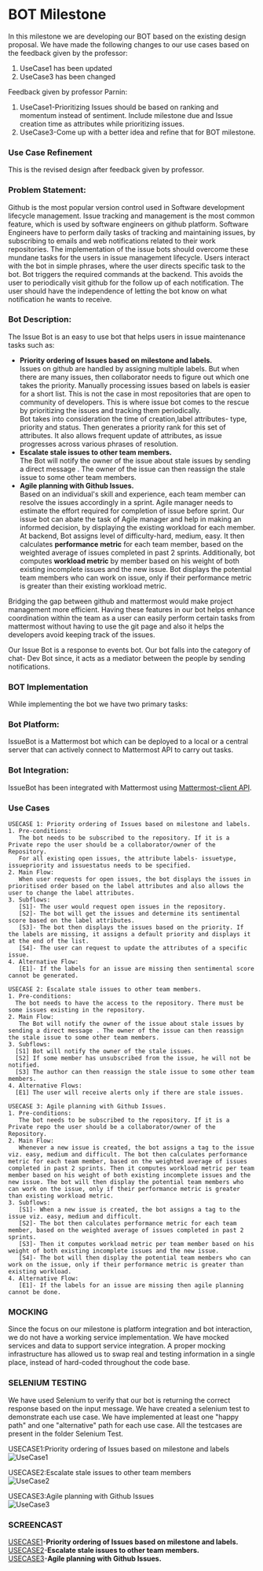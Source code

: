 # BOT Milestone 

In this milestone we are developing our BOT based on the existing design proposal. We have made the following changes to our use cases based on the feedback given by the professor:  
1) UseCase1 has been updated
2) UseCase3 has been changed

Feedback given by professor Parnin:  
1) UseCase1-Prioritizing Issues should be based on ranking and momentum instead of sentiment. Include milestone due and Issue creation time as attributes while prioritizing issues.  
2) UseCase3-Come up with a better idea and refine that for BOT milestone.  

### Use Case Refinement
This is the revised design after feedback given by professor.

### Problem Statement:
Github is the most popular version control used in Software development lifecycle management.
Issue tracking and management is the most common feature, which is used by software engineers on github platform.
Software Engineers have to perform daily tasks of tracking and maintaining issues, by subscribing to emails and web notifications related to their work repositories.
The implementation of the issue bots should overcome these mundane tasks for the users in issue management lifecycle.
Users interact with the bot in simple phrases, where the user directs specific task to the bot.
Bot triggers the required commands at the backend. This avoids the user to periodically visit github for the follow up of each notification.
The user should have the independence of letting the bot know on what notification he wants to receive. 

### Bot Description:
The Issue Bot is an easy to use bot that helps users in issue maintenance tasks such as:  
* **Priority ordering of Issues based on milestone and labels.**   
  Issues on github are handled by assigning multiple labels. But when there are many issues, then collaborator needs to figure out which one takes the priority. Manually processing issues based on labels is easier for a short list. This is not the case in most repositories that are open to community of developers. This is where issue bot comes to the rescue by prioritizing the issues and tracking them periodically.  
  Bot takes into consideration the time of creation,label attributes- type, priority and status. Then generates a priority rank for this set of attributes. It also allows frequent update of attributes, as issue progresses across various phrases of resolution.
* **Escalate stale issues to other team members.**  
  The Bot will notify the owner of the issue about stale issues by sending a direct message . The owner of the issue can then reassign the stale issue to some other team members.
* **Agile planning with Github Issues.**  
  Based on an individual's skill and experience, each team member can resolve the issues accordingly in a sprint. Agile manager needs to estimate the effort required for completion of issue before sprint. Our issue bot can abate the task of Agile manager and help in making an informed decision, by displaying the existing workload for each member.           
  At backend, Bot assigns level of difficulty-hard, medium, easy. It then calculates **performance metric** for each team member, based on the weighted average of issues completed in past 2 sprints. Additionally, bot computes **workload metric** by member based on his weight of both existing incomplete issues and the new issue. Bot displays the potential team members who can work on issue, only if their performance metric is greater than their existing workload metric.

Bridging the gap between github and mattermost would make project management more efficient. Having these features in our bot helps enhance coordination within the team as a user can easily perform certain tasks from mattermost without having to use the git page and also it helps the developers avoid keeping track of the issues. 

Our Issue Bot is a response to events bot. Our bot falls into the category of chat- Dev Bot since, it acts as a mediator between the people  by sending notifications.

### BOT Implementation  
While implementing the bot we have two primary tasks:
<put screenshot>
### Bot Platform:  
IssueBot is a Mattermost bot which can be deployed to a local or a central server that can actively connect to Mattermost API to carry out tasks. 

### Bot Integration:    
IssueBot has been integrated with Mattermost using [Mattermost-client API](https://www.npmjs.com/package/mattermost-client).



### Use Cases
```
USECASE 1: Priority ordering of Issues based on milestone and labels.
1. Pre-conditions:
   The bot needs to be subscribed to the repository. If it is a Private repo the user should be a collaborator/owner of the Repository.
   For all existing open issues, the attribute labels- issuetype, issuepriority and issuestatus needs to be specified.
2. Main Flow: 
   When user requests for open issues, the bot displays the issues in prioritised order based on the label attributes and also allows the user to change the label attributes. 
3. Subflows:
   [S1]- The user would request open issues in the repository.
   [S2]- The bot will get the issues and determine its sentimental score based on the label attributes.  
   [S3]- The bot then displays the issues based on the priority. If the labels are missing, it assigns a default priority and displays it at the end of the list.
   [S4]- The user can request to update the attributes of a specific issue. 
4. Alternative Flow: 
   [E1]- If the labels for an issue are missing then sentimental score cannot be generated.
   ```
 ```  
USECASE 2: Escalate stale issues to other team members.
1. Pre-conditions:
   The bot needs to have the access to the repository. There must be some issues existing in the repository. 
2. Main Flow:
    The Bot will notify the owner of the issue about stale issues by sending a direct message . The owner of the issue can then reassign the stale issue to some other team members.
3. Subflows:
   [S1] Bot will notify the owner of the stale issues.  
   [S2] If some member has unsubscribed from the issue, he will not be notified.  
   [S3] The author can then reassign the stale issue to some other team members.  
4. Alternative Flows:
   [E1] The user will receive alerts only if there are stale issues.
 ``` 

```
USECASE 3: Agile planning with Github Issues.
1. Pre-conditions: 
   The bot needs to be subscribed to the repository. If it is a Private repo the user should be a collaborator/owner of the Repository.
2. Main Flow: 
   Whenever a new issue is created, the bot assigns a tag to the issue viz. easy, medium and difficult. The bot then calculates performance metric for each team member, based on the weighted average of issues completed in past 2 sprints. Then it computes workload metric per team member based on his weight of both existing incomplete issues and the new issue. The bot will then display the potential team members who can work on the issue, only if their performance metric is greater than existing workload metric.
3. Subflows: 
   [S1]- When a new issue is created, the bot assigns a tag to the issue viz. easy, medium and difficult. 
   [S2]- The bot then calculates performance metric for each team member, based on the weighted average of issues completed in past 2 sprints. 
   [S3]- Then it computes workload metric per team member based on his weight of both existing incomplete issues and the new issue.
   [S4]- The bot will then display the potential team members who can work on the issue, only if their performance metric is greater than existing workload.
4. Alternative Flow: 
   [E1]- If the labels for an issue are missing then agile planning cannot be done.
```
### MOCKING  
Since the focus on our milestone is platform integration and bot interaction, we do not have a working service implementation. We have mocked services and data to support service integration.  A proper mocking infrastructure has allowed us to swap real and testing information in a single place, instead of hard-coded throughout the code base.

### SELENIUM TESTING  
We have used Selenium to verify that our bot is returning the correct response based on the input message. We have created a selenium test to demonstrate each use case. We have implemented at least one "happy path" and one "alternative" path for each use case. All the testcases are present in the folder Selenium Test.  
  
  
USECASE1:Priority ordering of Issues based on milestone and labels  
![UseCase1](https://user-images.githubusercontent.com/39837416/100526873-3a230e80-319b-11eb-8244-aae717550b8b.gif)  

USECASE2:Escalate stale issues to other team members  
![UseCase2](https://user-images.githubusercontent.com/39837416/100526888-6179db80-319b-11eb-968a-9f74f904c216.gif)  

USECASE3:Agile planning with Github Issues  
![UseCase3](https://user-images.githubusercontent.com/39837416/100526894-70608e00-319b-11eb-8d87-d6e996bdf434.gif)  

### SCREENCAST
[USECASE1](https://drive.google.com/file/d/1ZKNMRcHRiIrCATpUvkQmUzyxqFBMIG4Q/view?usp=sharing)-**Priority ordering of Issues based on milestone and labels.**  
[USECASE2](https://drive.google.com/file/d/1Cpt1mgy7RHx1V6ArFGiblaMCpq8iM_kr/view?usp=sharing)-**Escalate stale issues to other team members.**  
[USECASE3](https://drive.google.com/file/d/1aO1t9B61LzqFf5v_Aiq6-WFRbvTjjTJl/view?usp=sharing)-**Agile planning with Github Issues.**   


